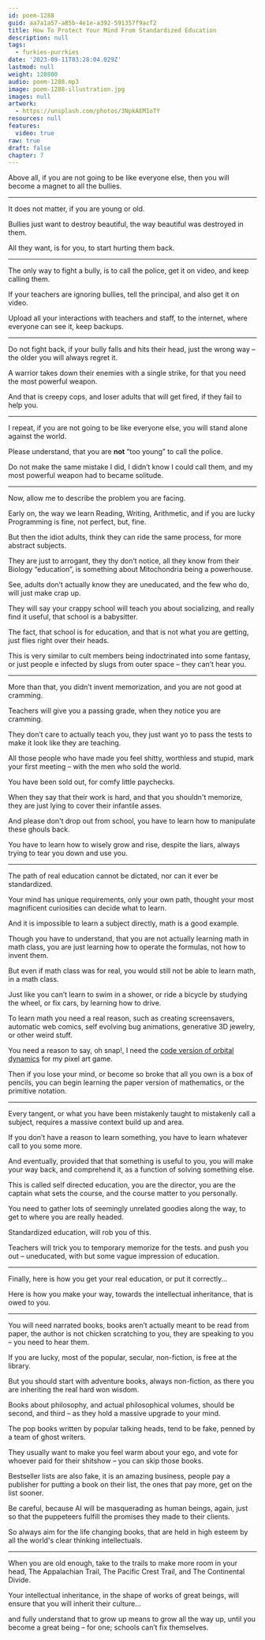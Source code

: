 ```yaml
---
id: poem-1288
guid: aa7a1a57-a85b-4e1e-a392-591357f9acf2
title: How To Protect Your Mind From Standardized Education
description: null
tags:
  - furkies-purrkies
date: '2023-09-11T03:28:04.029Z'
lastmod: null
weight: 128800
audio: poem-1288.mp3
image: poem-1288-illustration.jpg
images: null
artwork:
  - https://unsplash.com/photos/3NpkAEMIoTY
resources: null
features:
  video: true
raw: true
draft: false
chapter: 7
---
```


Above all, if you are not going to be like everyone else,
then you will become a magnet to all the bullies.

---

It does not matter,
if you are young or old.

Bullies just want to destroy beautiful,
the way beautiful was destroyed in them.

All they want, is for you,
to start hurting them back.

---

The only way to fight a bully,
is to call the police, get it on video, and keep calling them.

If your teachers are ignoring bullies,
tell the principal, and also get it on video.

Upload all your interactions with teachers and staff,
to the internet, where everyone can see it, keep backups.

---

Do not fight back, if your bully falls and hits their head,
just the wrong way – the older you will always regret it.

A warrior takes down their enemies with a single strike,
for that you need the most powerful weapon.

And that is creepy cops, and loser adults that will get fired,
if they fail to help you.

---

I repeat, if you are not going to be like everyone else,
you will stand alone against the world.

Please understand,
that you are __not__ “too young” to call the police.

Do not make the same mistake I did, I didn’t know I could call them,
and my most powerful weapon had to became solitude.

---

Now,
allow me to describe the problem you are facing.

Early on, the way we learn Reading, Writing, Arithmetic,
and if you are lucky Programming is fine, not perfect, but, fine.

But then the idiot adults, think they can ride the same process,
for more abstract subjects.

They are just to arrogant, they thy don’t notice, all they know from their Biology “education”,
is something about Mitochondria being a powerhouse.

See, adults don’t actually know they are uneducated,
and the few who do, will just make crap up.

They will say your crappy school will teach you about socializing,
and really find it useful, that school is a babysitter.

The fact, that school is for education,
and that is not what you are getting, just flies right over their heads.

This is very similar to cult members being indoctrinated into some fantasy,
or just people e infected by slugs from outer space – they can’t hear you.

---

More than that, you didn’t invent memorization,
and you are not good at cramming.

Teachers will give you a passing grade,
when they notice you are cramming.

They don’t care to actually teach you,
they just want yo to pass the tests to make it look like they are teaching.

All those people who have made you feel shitty, worthless and stupid,
mark your first meeting – with the men who sold the world.

You have been sold out,
for comfy little paychecks.

When they say that their work is hard, and that you shouldn't memorize,
they are just lying to cover their infantile asses.

And please don't drop out from school,
you have to learn how to manipulate these ghouls back.

You have to learn how to wisely grow and rise,
despite the liars, always trying to tear you down and use you.

---

The path of real education cannot be dictated,
nor can it ever be standardized.

Your mind has unique requirements, only your own path,
thought your most magnificent curiosities can decide what to learn.

And it is impossible to learn a subject directly,
math is a good example.

Though you have to understand, that you are not actually learning math in math class,
you are just learning how to operate the formulas, not how to invent them.

But even if math class was for real, you would still not be able to learn math,
in a math class.

Just like you can’t learn to swim in a shower,
or ride a bicycle by studying the wheel, or fix cars, by learning how to drive.

To learn math you need a real reason, such as creating screensavers,
automatic web comics, self evolving bug animations, generative 3D jewelry, or other weird stuff.

You need a reason to say,
oh snap!, I need the [code version of orbital dynamics][1] for my pixel art game.

Then if you lose your mind, or become so broke that all you own is a box of pencils,
you can begin learning the paper version of mathematics, or the primitive notation.

---

Every tangent, or what you have been mistakenly taught
to mistakenly call a subject, requires a massive context build up and area.

If you don’t have a reason to learn something,
you have to learn whatever call to you some more.

And eventually, provided that that something is useful to you,
you will make your way back, and comprehend it, as a function of solving something else.

This is called self directed education, you are the director,
you are the captain what sets the course, and the course matter to you personally.

You need to gather lots of seemingly unrelated goodies along the way,
to get to where you are really headed.

Standardized education,
will rob you of this.

Teachers will trick you to temporary memorize for the tests.
and push you out – uneducated, with but some vague impression of education.

---

Finally, here is how you get your real education,
or put it correctly…

Here is how you make your way, towards the intellectual inheritance,
that is owed to you.

---

You will need narrated books, books aren’t actually meant to be read from paper,
the author is not chicken scratching to you, they are speaking to you – you need to hear them.

If you are lucky, most of the popular, secular, non-fiction,
is free at the library.

But you should start with adventure books, always non-fiction,
as there you are inheriting the real hard won wisdom.

Books about philosophy, and actual philosophical volumes,
should be second, and third – as they hold a massive upgrade to your mind.

The pop books written by popular talking heads,
tend to be fake, penned by a team of ghost writers.

They usually want to make you feel warm about your ego,
and vote for whoever paid for their shitshow – you can skip those books.

Bestseller lists are also fake, it is an amazing business,
people pay a publisher for putting a book on their list, the ones that pay more, get on the list sooner.

Be careful, because AI will be masquerading as human beings,
again, just so that the puppeteers fulfill the promises they made to their clients.

So always aim for the life changing books,
that are held in high esteem by all the world's clear thinking intellectuals.

---

When you are old enough, take to the trails to make more room in your head,
The Appalachian Trail, The Pacific Crest Trail, and The Continental Divide.

Your intellectual inheritance, in the shape of works of great beings,
will ensure that you will inherit their culture…

and fully understand that to grow up means to grow all the way up,
until you become a great being – for one; schools can’t fix themselves.

[1]: https://github.com/Jam3/math-as-code
